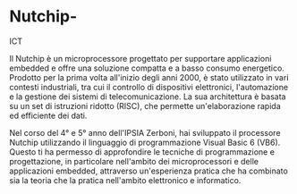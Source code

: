 # Nutchip-
ICT

Il Nutchip è un microprocessore progettato per supportare applicazioni embedded e offre una soluzione compatta e a basso consumo energetico. Prodotto per la prima volta all'inizio degli anni 2000, è stato utilizzato in vari contesti industriali, tra cui il controllo di dispositivi elettronici, l'automazione e la gestione dei sistemi di telecomunicazione. La sua architettura è basata su un set di istruzioni ridotto (RISC), che permette un'elaborazione rapida ed efficiente dei dati.

Nel corso del 4° e 5° anno dell'IPSIA Zerboni, hai sviluppato il processore Nutchip utilizzando il linguaggio di programmazione Visual Basic 6 (VB6). Questo ti ha permesso di approfondire le tecniche di programmazione e progettazione, in particolare nell'ambito dei microprocessori e delle applicazioni embedded, attraverso un'esperienza pratica che ha combinato sia la teoria che la pratica nell'ambito elettronico e informatico.
